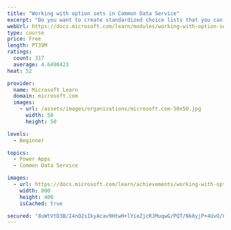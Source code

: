 ```yaml
---
title: "Working with option sets in Common Data Service"
excerpt: "Do you want to create standardized choice lists that you can use across all of your Power Apps?  This module will show you how to create new or use standard choice lists called option sets in Common Data Service."
webUrl: https://docs.microsoft.com/learn/modules/working-with-option-sets/
type: course
price: Free
length: PT39M
ratings:
  count: 317
  average: 4.6498423
heat: 52

provider:
  name: Microsoft Learn
  domain: microsoft.com
  images:
    - url: /assets/images/organizations/microsoft.com-50x50.jpg
      width: 50
      height: 50

levels:
  - Beginner

topics:
  - Power Apps
  - Common Data Service

images:
  - url: https://docs.microsoft.com/learn/achievements/working-with-option-sets-social.png
    width: 800
    height: 400
    isCached: true

secured: "8uWtVtD3B/I4nO2sIkyAcav9HtwH+lYieZjcRJMuqwG/PQT/Nk8yjP+4UvO/8ZRfclShMwlnc28kCToqnsSN1OX0NQqwFQaL5lFM//vrXoDf/0yW3nuEF7FjyF/0UJcUPIWhEqZG6WSQjf1pRn34L+Cn43CREg0vCKmT5hQss1JzsLCmPHkSopxAZNe3v+JQkmt9svHS8/cHY2ko6T7LzO9ftr4Wghy/v15KYfO4pLhQ8SLA/MyMp6hjsIaZr66eEXiPOZhFqFuO44CCyqjy7tKqbZU1Vuif5ySgYbmSixJJl4slkOIJh3UaJzhdC3PPUyfGTixHaMl0IrmoHj567F8qG9j4ECpfF5Yn7rBm4aGmcS3pZzojv5JuxHCprUTxMb8V3KEvuWBHJRDNdzk13K07SoKG7H8tm48cOGgmqoc=;YRaAcvvGAAApmNHO4wD8lQ=="
---
```


